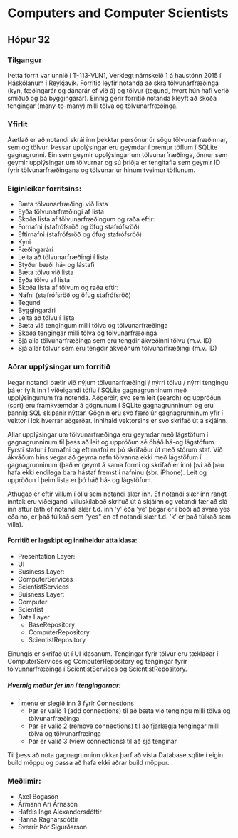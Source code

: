 # Computers and Computer Scientists
## Hópur 32
### Tilgangur
Þetta forrit var unnið í T-113-VLN1, Verklegt námskeið 1 á haustönn 2015 í Háskólanum í Reykjavík. Forritið leyfir notanda að skrá tölvunarfræðinga (kyn, fæðingarár og dánarár ef við á) og  tölvur (tegund, hvort hún hafi verið smíðuð og þá byggingarár). Einnig gerir forritið notanda kleyft að skoða tengingar (many-to-many) milli tölva og tölvunarfræðinga.  
### Yfirlit
Áætlað er að notandi skrái inn þekktar persónur úr sögu tölvunarfræðinnar, sem og tölvur. Þessar upplýsingar eru geymdar í þremur töflum í SQLite gagnagrunni. Ein sem geymir upplýsingar um tölvunarfræðinga, önnur sem geymir upplýsingar um tölvurnar og sú þriðja er tengitafla sem geymir ID fyrir tölvunarfræðingana og tölvunar úr hinum tveimur töflunum. 
### Eiginleikar forritsins:
*	Bæta tölvunarfræðingi við lista
*	Eyða tölvunarfræðingi af lista
*	Skoða lista af tölvunarfræðingum og raða eftir:
  *	Fornafni (stafrófsröð og öfug stafrófsröð)
  *	Eftirnafni (stafrófsröð og öfug stafrófsröð)
  *	Kyni
  *	Fæðingarári
*	Leita að tölvunarfræðingi í lista
  *	Styður bæði há- og lástafi
*	Bæta tölvu við lista
*	Eyða tölvu af lista
*	Skoða lista af tölvum og raða eftir:
  *	Nafni (stafrófsröð og öfug stafrófsröð)
  *	Tegund
  * Byggingarári
*	Leita að tölvu í lista
*	Bæta við tengingum milli tölva og tölvunarfræðinga 
*	Skoða tengingar milli tölva og tölvunarfræðinga
  *	Sjá alla tölvunarfræðinga sem eru tengdir ákveðinni tölvu (m.v. ID)
  *	Sjá allar tölvur sem eru tengdir ákveðnum tölvunarfræðingi (m.v. ID)
  
### Aðrar upplýsingar um forritið
Þegar notandi bætir við nýjum tölvunarfræðingi / nýrri tölvu / nýrri tengingu þá er fyllt inn í viðeigandi töflu í SQLite gagnagrunninum með upplýsingunum frá notenda. Aðgerðir, svo sem leit (search) og uppröðun (sort) eru framkvæmdar á gögnunum í SQLite gagnagrunninum og eru þannig SQL skipanir nýttar. Gögnin eru svo færð úr gagnagrunninum yfir í vektor í lok hverrar aðgerðar. Innihald vektorsins er svo skrifað út á skjáinn.

Allar upplýsingar um tölvunarfræðinga eru geymdar með lágstöfum í gagnagrunninum til þess að leit og uppröðun sé óháð há-og lágstöfum. Fyrsti stafur í fornafni og eftirnafni er þó skrifaður út með stórum staf. Við ákváðum hins vegar að geyma nafn tölvanna ekki með lágstöfum í gagnagrunninum (það er geymt á sama formi og skrifað er inn) því að þau hafa ekki endilega bara hástaf fremst í nafninu (sbr. iPhone). Leit og uppröðun í þeim lista er þó háð há- og lágstöfum.

Athugað er eftir villum í öllu sem notandi slær inn. Ef notandi slær inn rangt inntak eru viðeigandi villuskilaboð skrifuð út á skjáinn og votandi fær að slá inn aftur (ath ef notandi slær t.d. inn 'y' eða 'ye' þegar er í boði að svara yes eða no, er það túlkað sem "yes" en ef notandi slær t.d. 'k' er það túlkað sem villa). 

#### Forritið er lagskipt og inniheldur átta klasa:
*	Presentation Layer: 
  *	UI
*	Business Layer: 
  *	ComputerServices
  *	ScientistServices
*	Buisness Layer:
  *	Computer
  *	Scientist
* Data Layer
  *	BaseRepository
  *	ComputerRepository
  *	ScientistRepository

Einungis er skrifað út í UI klasanum. 
Tengingar fyrir tölvur eru tæklaðar í ComputerServices og ComputerRepository og tengingar fyrir tölvunnarfræðinga í ScientistServices og ScientistRepository.

##### Hvernig maður fer inn í tengingarnar: 
* Í menu er slegið inn 3 fyrir Connections
  * Þar er valið 1 (add connections) til að bæta við tengingu milli tölva og tölvunarfræðinga
  * Þar er valið 2 (remove connections) til að fjarlægja tengingar milli tölva og tölvunarfræinga
  * Þar er valið 3 (view connections) til að sjá tenginar 

Til þess að nota gagnagrunninn okkar þarf að vista Database.sqlite í eigin build möppu og passa að hafa ekki aðrar build möppur. 

### Meðlimir:
*	Axel Bogason
*	Ármann Ari Árnason
*	Hafdís Inga Alexandersdóttir
*	Hanna Ragnarsdóttir
*	Sverrir Þór Sigurðarson





